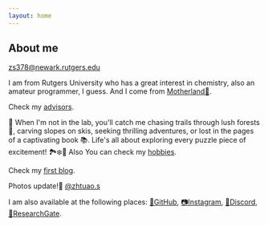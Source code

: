 ```yaml
---
layout: home
---
```


## About me

zs378@newark.rutgers.edu

I am from Rutgers University who has a great interest in chemistry, also an amateur programmer, I guess.  And I come from [Motherland🏯](/s/motherland).

Check my [advisors](/s/advisors). 

🧩 When I'm not in the lab, you'll catch me chasing trails through lush forests 🌳, carving slopes on skis, seeking thrilling adventures, or lost in the pages of a captivating book 📚. Life's all about exploring every puzzle piece of excitement! 🏞️❄️📖 Also You can check my [hobbies](/s/hobbies-more).

Check my [first blog](https://www.zhutaosheng.com//2023/01/01/Welcome-to-my-world-view.html).

Photos update!📸 [@zhtuao.s](https://www.instagram.com/zhutao.s/?utm_source=ig_embed&utm_campaign=loading)


I am also available at the following places: [🐙GitHub](https://github.com/zhutaosheng), [📷Instagram](https://www.instagram.com/zhutao.s/?utm_source=ig_embed&utm_campaign=loading), [🤖Discord](https://discord.com/users/Zhutao#4694), [📖ResearchGate](https://www.researchgate.net/profile/Zhutao-Sheng).
